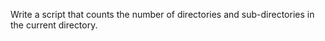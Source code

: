  Write a script that counts the number of directories and sub-directories in the current directory.
